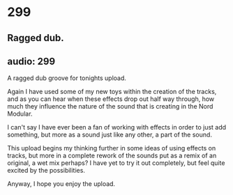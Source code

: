 # 299
## Ragged dub.
audio: 299
---

A ragged dub groove for tonights upload.

Again I have used some of my new toys within the creation of the tracks, and as you can hear when these effects drop out half way through, how much they influence the nature of the sound that is creating in the Nord Modular.

I can't say I have ever been a fan of working with effects in order to just add something, but more as a sound just like any other, a part of the sound.

This upload begins my thinking further in some ideas of using effects on tracks, but more in a complete rework of the sounds put as a remix of an original, a wet mix perhaps? I have yet to try it out completely, but feel quite excited by the possibilities.

Anyway, I hope you enjoy the upload.